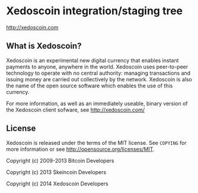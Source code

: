 Xedoscoin integration/staging tree
==================================

http://xedoscoin.com


What is Xedoscoin?
-----------------

Xedoscoin is an experimental new digital currency that enables instant payments to
anyone, anywhere in the world. Xedoscoin uses peer-to-peer technology to operate
with no central authority: managing transactions and issuing money are carried
out collectively by the network. Xedoscoin is also the name of the open source
software which enables the use of this currency.

For more information, as well as an immediately useable, binary version of
the Xedoscoin client sofware, see http://xedoscoin.com/

License
-------

Xedoscoin is released under the terms of the MIT license. See `COPYING` for more
information or see http://opensource.org/licenses/MIT.


Copyright (c) 2009-2013 Bitcoin Developers

Copyright (c) 2013 Skeincoin Developers

Copyright (c) 2014 Xedoscoin Developers
